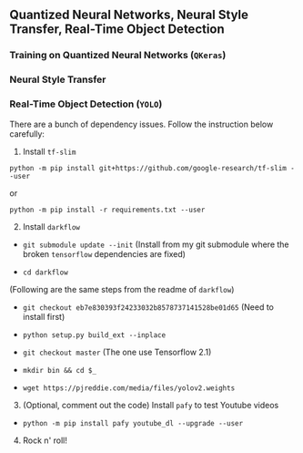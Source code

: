 ## Quantized Neural Networks, Neural Style Transfer, Real-Time Object Detection

### Training on Quantized Neural Networks (`QKeras`)

### Neural Style Transfer

### Real-Time Object Detection (`YOLO`)

There are a bunch of dependency issues. Follow the instruction below carefully:

1. Install `tf-slim`

`python -m pip install git+https://github.com/google-research/tf-slim --user`

or

`python -m pip install -r requirements.txt --user`

2. Install `darkflow`

- `git submodule update --init` (Install from my git submodule where the broken `tensorflow` dependencies are fixed)

- `cd darkflow`


(Following are the same steps from the readme of `darkflow`)


- `git checkout eb7e830393f24233032b8578737141528be01d65` (Need to install first)

- `python setup.py build_ext --inplace`

- `git checkout master` (The one use Tensorflow 2.1)

- `mkdir bin && cd $_`

- `wget https://pjreddie.com/media/files/yolov2.weights`

3. (Optional, comment out the code) Install `pafy` to test Youtube videos

- `python -m pip install pafy youtube_dl --upgrade --user`

4. Rock n' roll!